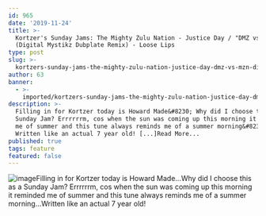 ```yaml
---
id: 965
date: '2019-11-24'
title: >-
  Kortzer's Sunday Jams: The Mighty Zulu Nation - Justice Day / "DMZ vs MZN"
  (Digital Mystikz Dubplate Remix) - Loose Lips
type: post
slug: >-
  kortzers-sunday-jams-the-mighty-zulu-nation-justice-day-dmz-vs-mzn-digital-mystikz-dubplate-remix
author: 63
banner:
  - >-
    imported/kortzers-sunday-jams-the-mighty-zulu-nation-justice-day-dmz-vs-mzn-digital-mystikz-dubplate-remix/image965.jpeg
description: >-
  Filling in for Kortzer today is Howard Made&#8230; Why did I choose this as a
  Sunday Jam? Errrrrrm, cos when the sun was coming up this morning it reminded
  me of summer and this tune always reminds me of a summer morning&#8230;
  Written like an actual 7 year old! [...]Read More...
published: true
tags: feature
featured: false
---
```

![image](../imported/kortzers-sunday-jams-the-mighty-zulu-nation-justice-day-dmz-vs-mzn-digital-mystikz-dubplate-remix/image965.jpeg)Filling in for Kortzer today is Howard Made…Why did I choose this as a Sunday Jam? Errrrrrm, cos when the sun was coming up this morning it reminded me of summer and this tune always reminds me of a summer morning…Written like an actual 7 year old!